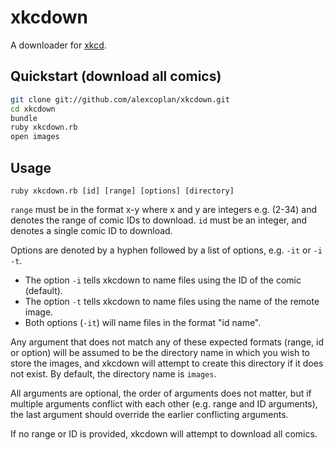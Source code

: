 # xkcdown

A downloader for [xkcd](http://xkcd.com).

## Quickstart (download all comics)

```sh
git clone git://github.com/alexcoplan/xkcdown.git
cd xkcdown
bundle
ruby xkcdown.rb
open images
```

## Usage

```
ruby xkcdown.rb [id] [range] [options] [directory]
```

`range` must be in the format x-y where x and y are integers e.g. (2-34) and denotes the range of comic IDs to download.
`id` must be an integer, and denotes a single comic ID to download.

Options are denoted by a hyphen followed by a list of options, e.g. `-it` or `-i -t`.
 - The option `-i` tells xkcdown to name files using the ID of the comic (default).
 - The option `-t` tells xkcdown to name files using the name of the remote image.
 - Both options (`-it`) will name files in the format "id name".

Any argument that does not match any of these expected formats (range, id or option) will be assumed to be the directory name in which you wish to store the images, and xkcdown will attempt to create this directory if it does not exist. By default, the directory name is `images`.

All arguments are optional, the order of arguments does not matter, but if multiple arguments conflict with each other (e.g. range and ID arguments), the last argument should override the earlier conflicting arguments.

If no range or ID is provided, xkcdown will attempt to download all comics.